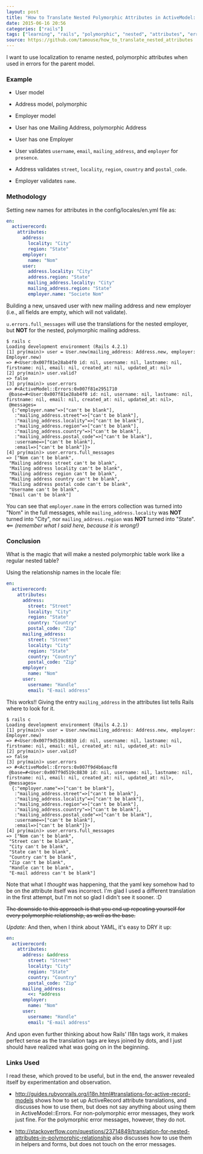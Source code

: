 ```yaml
---
layout: post
title: "How to Translate Nested Polymorphic Attributes in ActiveModel::Errors Messages"
date: 2015-06-16 20:56
categories: ["rails"]
tags: ["learning", "rails", "polymorphic", "nested", "attributes", "errors", "translation"]
source: https://github.com/tamouse/how_to_translate_nested_attributes
---
```

I want to use localization to rename nested, polymorphic attributes
when used in errors for the parent model.

### Example

* User model
* Address model, polymorphic
* Employer model

* User has one Mailing Address, polymorphic Address
* User has one Employer

* User validates `username`, `email`, `mailing_address`, and
`employer` for `presence`.
* Address validates `street`, `locality`, `region`, `country` and
`postal_code`.
* Employer validates `name`.

### Methodology

Setting new names for attributes in the config/locales/en.yml file as:

``` yaml
en:
  activerecord:
    attributes:
      address:
        locality: "City"
        region: "State"
      employer:
        name: "Nom"
      user:
        address.locality: "City"
        address.region: "State"
        mailing_address.locality: "City"
        mailing_address.region: "State"
        employer.name: "Societe Nom"
```

Building a new, unsaved user with new mailing address and new employer
(i.e., all fields are empty, which will not validate).

`u.errors.full_messages` will use the translations for the nested
employer, but **NOT** for the nested, polymorphic mailing address.

```
$ rails c
Loading development environment (Rails 4.2.1)
[1] pry(main)> user = User.new(mailing_address: Address.new, employer: Employer.new)
=> #<User:0x007f81e28ab4f0 id: nil, username: nil, lastname: nil, firstname: nil, email: nil, created_at: nil, updated_at: nil>
[2] pry(main)> user.valid?
=> false
[3] pry(main)> user.errors
=> #<ActiveModel::Errors:0x007f81e2951710
 @base=#<User:0x007f81e28ab4f0 id: nil, username: nil, lastname: nil, firstname: nil, email: nil, created_at: nil, updated_at: nil>,
 @messages=
  {:"employer.name"=>["can't be blank"],
   :"mailing_address.street"=>["can't be blank"],
   :"mailing_address.locality"=>["can't be blank"],
   :"mailing_address.region"=>["can't be blank"],
   :"mailing_address.country"=>["can't be blank"],
   :"mailing_address.postal_code"=>["can't be blank"],
   :username=>["can't be blank"],
   :email=>["can't be blank"]}>
[4] pry(main)> user.errors.full_messages
=> ["Nom can't be blank",
 "Mailing address street can't be blank",
 "Mailing address locality can't be blank",
 "Mailing address region can't be blank",
 "Mailing address country can't be blank",
 "Mailing address postal code can't be blank",
 "Username can't be blank",
 "Email can't be blank"]
```

You can see that `employer.name` in the errors collection was turned
into "Nom" in the full messages, while `mailing_address.locality` was
**NOT** turned into "City", nor `mailing_address.region` was **NOT**
turned into "State". <== *(remember what I said here, because it is wrong!)*

### Conclusion

What is the magic that will make a nested polymorphic table work like
a regular nested table?

Using the relationship names in the locale file:

``` yaml
en:
  activerecord:
    attributes:
      address:
        street: "Street"
        locality: "City"
        region: "State"
        country: "Country"
        postal_code: "Zip"
      mailing_address:
        street: "Street"
        locality: "City"
        region: "State"
        country: "Country"
        postal_code: "Zip"
      employer:
        name: "Nom"
      user:
        username: "Handle"
        email: "E-mail address"
```

This works!! Giving the entry `mailing_address` in the attributes list
tells Rails where to look for it.


```
$ rails c
Loading development environment (Rails 4.2.1)
[1] pry(main)> user = User.new(mailing_address: Address.new, employer: Employer.new)
=> #<User:0x007f9d519c8830 id: nil, username: nil, lastname: nil, firstname: nil, email: nil, created_at: nil, updated_at: nil>
[2] pry(main)> user.valid?
=> false
[3] pry(main)> user.errors
=> #<ActiveModel::Errors:0x007f9d4b6aacf8
 @base=#<User:0x007f9d519c8830 id: nil, username: nil, lastname: nil, firstname: nil, email: nil, created_at: nil, updated_at: nil>,
 @messages=
  {:"employer.name"=>["can't be blank"],
   :"mailing_address.street"=>["can't be blank"],
   :"mailing_address.locality"=>["can't be blank"],
   :"mailing_address.region"=>["can't be blank"],
   :"mailing_address.country"=>["can't be blank"],
   :"mailing_address.postal_code"=>["can't be blank"],
   :username=>["can't be blank"],
   :email=>["can't be blank"]}>
[4] pry(main)> user.errors.full_messages
=> ["Nom can't be blank",
 "Street can't be blank",
 "City can't be blank",
 "State can't be blank",
 "Country can't be blank",
 "Zip can't be blank",
 "Handle can't be blank",
 "E-mail address can't be blank"]
```

Note that what I *thought* was happening, that the yaml key somehow
had to be on the attribute itself was incorrect. I'm glad I used a
different translation in the first attempt, but I'm not so glad I
didn't see it sooner. :D

<del>The downside to this approach is that you end up repeating
yourself for every polymorphic relationship, as well as the
base.</del>

*Update:* And then, when I think about YAML, it's easy to DRY it up:

``` yaml
en:
  activerecord:
    attributes:
      address: &address
        street: "Street"
        locality: "City"
        region: "State"
        country: "Country"
        postal_code: "Zip"
      mailing_address:
        <<: *address
      employer:
        name: "Nom"
      user:
        username: "Handle"
        email: "E-mail address"
```

And upon even further thinking about how Rails' I18n tags work, it
makes perfect sense as the translation tags are keys joined by dots,
and I just should have realized what was going on in the beginning.


### Links Used

I read these, which proved to be useful, but in the end, the answer
revealed itself by experimentation and observation.

* <http://guides.rubyonrails.org/i18n.html#translations-for-active-record-models>
shows how to set up ActiveRecord attribute translations, and discusses
how to use them, but does not say anything about using them in
ActiveModel::Errors. For non-polymorphic error messages, they work
just fine. For the polymorphic error messages, however, they do not.

* <http://stackoverflow.com/questions/23714849/translation-for-nested-attributes-in-polymorphic-relationship>
also discusses how to use them in helpers and forms, but does not
touch on the error messages.
